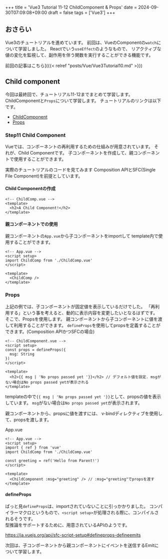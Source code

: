 +++
title = 'Vue3 Tutorial 11-12 ChildComponent & Props'
date = 2024-09-30T07:09:08+09:00
draft = false
tags = ['Vue3']
+++

## おさらい

Vue3のチュートリアルを進めています。
前回は、VueのComponentの`watch`について学習しました。
Reactでいう`useEffect`のようなもので、
リアクティブな値の変化を監視して、副作用を伴う関数を実行することができる機能です。

前回の記事はこちら]({{< relref "posts/Vue/Vue3Tutorial10.md" >}})

## Child component

今回は最終回で、チュートリアル11-12までまとめて学習します。
ChildComponentと`Props`について学習します。
チュートリアルのリンクは以下です。

- [ChildComponent](https://ja.vuejs.org/tutorial/#step-11)
- [Props](https://ja.vuejs.org/tutorial/#step-12)

### Step11 Child Component

Vueでは、コンポーネントの再利用するための仕組みが用意されています。
それが、Child Componentです。
子コンポーネントを作成して、親コンポーネントで使用することができます。

実際のチュートリアルのコードを見てみます
Composition APIとSFC(Single File Component)を前提としています。

#### Child Componentの作成

```vue
<!-- ChildComp.vue -->
<template>
  <h2>A Child Component!</h2>
</template>
```

#### 親コンポーネントでの使用

親コンポーネントの`App.vue`から子コンポーネントをimportして
template内で使用することができます。

```vue
<!-- App.vue -->
<script setup>
import ChildComp from './ChildComp.vue'
</script>

<template>
  <ChildComp />
</template>
```

### Props

上記の例では、子コンポーネントが固定値を表示しているだけでした。
「再利用する」という事を考えると、動的に表示内容を変更したいとなるはずです。
そこで、Propsを使用します。
親コンポーネントから子コンポーネントに値を渡して利用することができます。
`defineProps`を使用してpropsを定義することができます。(Composition APIかつSFCの場合)

```vue
<!-- ChildComponent.vue -->
<script setup>
const props = defineProps({
  msg: String
})
</script>

<template>
  <h2>{{ msg | 'No props passed yet '}}</h2> // デフォルト値を設定. msgがない場合はNo props passed yetが表示される
</template>
```

templateの中で`{{ msg | 'No props passed yet '}}`として、propsの値を表示しています。
`msg`がない場合は`No props passed yet`が表示されます。

親コンポーネントから、propsに値を渡すには、
v-bindディレクティブを使用して、propsを渡します。

App.vue

```vue
<!-- App.vue -->
<script setup>
import { ref } from 'vue'
import ChildComp from './ChildComp.vue'

const greeting = ref('Hello from Parent!')
</script>

<template>
  <ChildComponent :msg="greeting" /> // :msg="greeting"でpropsを渡す
</template>
```

#### defineProps

ぱっと見`defineProps`は、importされていないことに引っかかりました。
コンパイラーマクロというもので、`<script setup>`が処理される際に、コンパイルされるそうです。  
型推論をサポートするために、用意されているAPIのようです。

<https://ja.vuejs.org/api/sfc-script-setup#defineprops-defineemits>

次回は、子コンポーネントから親コンポーネントにイベントを送信するEmitについて学習します。
